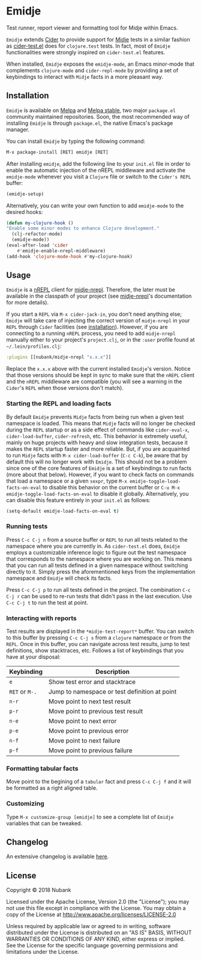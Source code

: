 # Emidje

Test runner, report viewer and formatting tool for Midje within Emacs.

`Emidje` extends [Cider][cider] to provide support for [Midje][midje] tests in a
similar fashion as
[cider-test.el](https://github.com/clojure-emacs/cider/blob/master/cider-test.el)
does for `clojure.test` tests. In fact, most of `Emidje` functionalities were
strongly inspired on `cider-test.el` features.

When installed, `Emidje` exposes the `emidje-mode`, an Emacs minor-mode that
complements `clojure-mode` and `cider-repl-mode` by providing a set of
keybindings to interact with `Midje` facts in a more pleasant way.

## Installation

`Emidje` is available on [Melpa][melpa] and [Melpa stable][melpa-stable], two
major `package.el` community maintained repositories. Soon, the most recommended
way of installing `Emidje` is through `package.el`, the native Emacs's package
manager.

You can install `Emidje` by typing the following command:

```el
M-x package-install [RET] emidje [RET]
```

After installing `emidje`, add the following line to your `init.el` file in
order to enable the automatic injection of the nREPL middleware and activate the `emidje-mode` whenever you visit a `Clojure` file or
switch to the `Cider's REPL` buffer:

```el
(emidje-setup)
```

Alternatively, you can write your own function to add `emidje-mode` to the
desired hooks:

```el
(defun my-clojure-hook ()
"Enable some minor modes to enhance Clojure development."
  (clj-refactor-mode)
  (emidje-mode))
(eval-after-load 'cider
    #'emidje-enable-nrepl-middleware)
(add-hook 'clojure-mode-hook #'my-clojure-hook)
```

## Usage

`Emidje` is a [nREPL][nrepl] client for [midje-nrepl][midje-nrepl]. Therefore,
the later must be available in the classpath of your project (see
[midje-nrepl][midje-nrepl]'s documentation for more details).

If you start a `REPL` via `M-x cider-jack-in`, you don't need anything else;
`Emidje` will take care of injecting the correct version of `midje-nrepl` in
your `REPL` through `Cider` facilities (see [installation](#Installation)). However, if you are connecting to a
running `nREPL` process, you need to add `midje-nrepl` manually either to your
project's `project.clj`, or in the `:user` profile found at
`~/.lein/profiles.clj`:

```clojure
:plugins [[nubank/midje-nrepl "x.x.x"]]
```

Replace the `x.x.x` above with the current installed `Emidje`'s version. Notice
that those versions should be kept in sync to make sure that the `nREPL` client
and the `nREPL` middleware are compatible (you will see a warning in the
`Cider`'s `REPL` when those versions don't match).

### Starting the REPL and loading facts

By default `Emidje` prevents `Midje` facts from being run when a given test
namespace is loaded. This means that `Midje` facts will no longer be checked
during the `REPL` startup or as a side effect of commands like `cider-eval-x`,
`cider-load-buffer`, `cider-refresh`, etc. This behavior is extremely useful,
mainly on huge projects with heavy and slow integration tests, because it makes
the `REPL` startup faster and more reliable. But, if you are acquainted to run
`Midje` facts with `M-x cider-load-buffer` (`C-c C-k`), be aware that by default
this will no longer work with `Emidje`. This should not be a problem since one
of the core features of `Emidje` is a set of keybindings to run facts (more
about that below). However, if you want to check facts on commands that load a
namespace or a given `sexpr`, type `M-x emidje-toggle-load-facts-on-eval` to
disable this behavior on the current buffer or `C-u M-x
emidje-toggle-load-facts-on-eval` to disable it globally. Alternatively, you can
disable this feature entirely in your `init.el` as follows:

```el
(setq-default emidje-load-facts-on-eval t)
```

### Running tests

Press `C-c C-j n` from a source buffer or `REPL` to run all tests related to the
namespace where you are currently in. As `cider-test.el` does, `Emidje` employs
a customizable inference logic to figure out the test namespace that corresponds
to the namespace where you are working on. This means that you can run all tests
defined in a given namespace without switching directly to it. Simply press the
aforementioned keys from the implementation namespace and `Emidje` will check
its facts.

Press `C-c C-j p` to run all tests defined in the project. The combination `C-c
C-j r` can be used to re-run tests that didn't pass in the last execution. Use
`C-c C-j t` to run the test at point.

### Interacting with reports

Test results are displayed in the `*midje-test-report*` buffer. You can switch
to this buffer by pressing `C-c C-j s` from a `clojure` namespace or from the
`REPL`. Once in this buffer, you can navigate across test results, jump to test
definitions, show stacktraces, etc. Follows a list of keybindings that you have
at your disposal:

| Keybinding | Description |
| --------------- | --------------------------------------------- |
| `e` | Show test error and stacktrace |
| `RET` or `M-.` | Jump to namespace or test definition at point |
| `n-r` | Move point to next test result |
| `p-r` | Move point to previous test result |
| `n-e` | Move point to next error |
| `p-e` | Move point to previous error |
| `n-f` | Move point to next failure |
| `p-f` | Move point to previous failure |

### Formatting tabular facts

Move point to the begining of a `tabular` fact and press `C-c C-j f` and it will
be formatted as a right aligned table.

### Customizing

Type `M-x customize-group [emidje]` to see a complete list of `Emidje` variables
that can be tweaked.

## Changelog

An extensive changelog is available [here](CHANGELOG.md).

## License
Copyright © 2018 Nubank

Licensed under the Apache License, Version 2.0 (the "License"); you may not use
this file except in compliance with the License.  You may obtain a copy of the
License at http://www.apache.org/licenses/LICENSE-2.0

Unless required by applicable law or agreed to in writing, software distributed
under the License is distributed on an "AS IS" BASIS, WITHOUT WARRANTIES OR
CONDITIONS OF ANY KIND, either express or implied.  See the License for the
specific language governing permissions and limitations under the License.

[cider]: https://github.com/clojure-emacs/cider
[melpa]: https://melpa.org/
[melpa-stable]: https://stable.melpa.org/
[midje]: https://github.com/marick/Midje
[midje-nrepl]: https://github.com/nubank/midje-nrepl
[nrepl]: https://github.com/nrepl/nrepl
